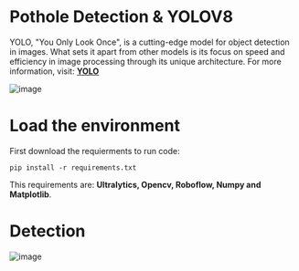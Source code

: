 # Pothole Detection & YOLOV8

YOLO, "You Only Look Once", is a cutting-edge model for object detection in images. What sets it apart from other models is its focus on speed and efficiency in image processing through its unique architecture. For more information, visit: **[YOLO](https://docs.ultralytics.com/es)**

![image](https://github.com/Adr4563/Bartch_Detection/assets/135796378/3b91553b-cabe-426f-8e86-ac98c87ee846) 

# Load the environment
First download the requierments to run code:
```
pip install -r requirements.txt
```
This requirements are: **Ultralytics, Opencv, Roboflow, Numpy and Matplotlib**.

# Detection 

![image](https://github.com/Adr4563/Bartch_Detection/assets/135796378/0f4ed7a6-da8e-479c-8eaa-c46b75160c00)
